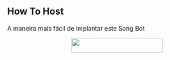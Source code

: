 


## How To Host
A maneira mais fácil de implantar este Song Bot
<p align="center"><a href="https://heroku.com/deploy?template=https://github.com/TinderBrazil/AlexaSongBot"> <img src="https://img.shields.io/badge/Deploy%20To%20Heroku-blueviolet?style=for-the-badge&logo=heroku" width="210" height="34.45"/></a></p>





